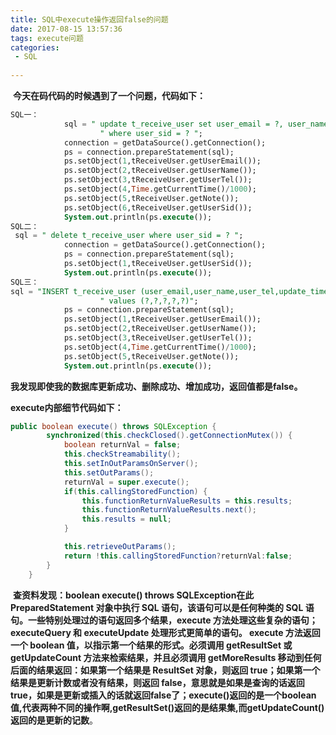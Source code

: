 ```yaml
---
title: SQL中execute操作返回false的问题
date: 2017-08-15 13:57:36
tags: execute问题
categories:	
 - SQL
 
---
```


​	**今天在码代码的时候遇到了一个问题，代码如下：**

<!--more-->

~~~sql
SQL一：
            sql = " update t_receive_user set user_email = ?, user_name = ?, user_tel = ?, update_timestamp = ? , note = ? " +
                    " where user_sid = ? ";
            connection = getDataSource().getConnection();
            ps = connection.prepareStatement(sql);
            ps.setObject(1,tReceiveUser.getUserEmail());
            ps.setObject(2,tReceiveUser.getUserName());
            ps.setObject(3,tReceiveUser.getUserTel());
            ps.setObject(4,Time.getCurrentTime()/1000);
            ps.setObject(5,tReceiveUser.getNote());
            ps.setObject(6,tReceiveUser.getUserSid());
            System.out.println(ps.execute());
SQL二：
 sql = " delete t_receive_user where user_sid = ? ";
            connection = getDataSource().getConnection();
            ps = connection.prepareStatement(sql);
            ps.setObject(1,tReceiveUser.getUserSid());
            System.out.println(ps.execute());
SQL三：
sql = "INSERT t_receive_user (user_email,user_name,user_tel,update_timestamp,note)" +
                    " values (?,?,?,?,?)";
            ps = connection.prepareStatement(sql);
            ps.setObject(1,tReceiveUser.getUserEmail());
            ps.setObject(2,tReceiveUser.getUserName());
            ps.setObject(3,tReceiveUser.getUserTel());
            ps.setObject(4,Time.getCurrentTime()/1000);
            ps.setObject(5,tReceiveUser.getNote());
            System.out.println(ps.execute());
~~~

​	**我发现即使我的数据库更新成功、删除成功、增加成功，返回值都是false。**

**execute内部细节代码如下：**

~~~java
public boolean execute() throws SQLException {
        synchronized(this.checkClosed().getConnectionMutex()) {
            boolean returnVal = false;
            this.checkStreamability();
            this.setInOutParamsOnServer();
            this.setOutParams();
            returnVal = super.execute();
            if(this.callingStoredFunction) {
                this.functionReturnValueResults = this.results;
                this.functionReturnValueResults.next();
                this.results = null;
            }

            this.retrieveOutParams();
            return !this.callingStoredFunction?returnVal:false;
        }
    }
~~~



​	**查资料发现：boolean execute() throws SQLException在此 PreparedStatement 对象中执行 SQL 语句，该语句可以是任何种类的 SQL 语句。一些特别处理过的语句返回多个结果，execute 方法处理这些复杂的语句；executeQuery 和 executeUpdate 处理形式更简单的语句。 execute 方法返回一个 boolean 值，以指示第一个结果的形式。必须调用 getResultSet 或 getUpdateCount 方法来检索结果，并且必须调用 getMoreResults 移动到任何后面的结果返回：如果第一个结果是 ResultSet 对象，则返回 true；如果第一个结果是更新计数或者没有结果，则返回 false，意思就是如果是查询的话返回true，如果是更新或插入的话就返回false了；execute()返回的是一个boolean值,代表两种不同的操作啊,getResultSet()返回的是结果集,而getUpdateCount()返回的是更新的记数**。

​	